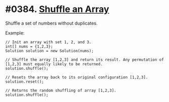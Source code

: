 # #0384. [Shuffle an Array](https://leetcode.com/problems/shuffle-an-array/description/) 

Shuffle a set of numbers without duplicates. 

Example:
    
    
    
    // Init an array with set 1, 2, and 3.
    int[] nums = {1,2,3};
    Solution solution = new Solution(nums);
    
    // Shuffle the array [1,2,3] and return its result. Any permutation of [1,2,3] must equally likely to be returned.
    solution.shuffle();
    
    // Resets the array back to its original configuration [1,2,3].
    solution.reset();
    
    // Returns the random shuffling of array [1,2,3].
    solution.shuffle();